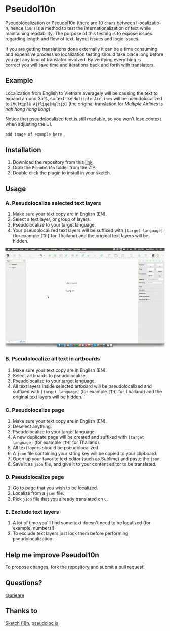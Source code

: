 # Pseudol10n
Pseudolocalization or Pseudol10n (there are 10 `chars` between l-ocalizatio-n, hence `l10n`) is a method to test the internationalization of text while maintaining readability. The purpose of this testing is to expose issues regarding length and flow of text, layout issues and logic issues.

If you are getting translations done externally it can be a time consuming and expensive process so localization testing should take place long before you get any kind of translator involved. By verifying everything is correct you will save time and iterations back and forth with translators.

## Example
Localization from English to Vietnam averagely will be causing the text to expand around 35%, so text like `Multiple Airlines` will be pseudolocalized to `[Mųŀŧįƿŀė ȂįřŀįƞėšMųŀŧįƿ]` (the original translation for *Multiple Airlines* is *nah hong hong kong*).

Notice that pseudolocalized text is still readable, so you won't lose context when adjusting the UI.

`add image of example here`

## Installation
1. Download the repository from this [link](https://github.com/arieare/Sketch-Pseudol10n/archive/master.zip).
2. Grab the `Pseudol10n` folder from the ZIP.
3. Double click the plugin to install in your sketch.


## Usage
### A. Pseudolocalize selected text layers
1. Make sure your text copy are in English (EN).
2. Select a text layer, or group of layers.
3. Pseudolocalize to your target language.
4. Your pseudolocalized text layers will be suffixed with `[target language]` (for example `[TH]` for Thailand) and the original text layers will be hidden.

![alt text](img/1-psdlc-selected-text.gif "Pseudolocalize selected text layers")

### B. Pseudolocalize all text in artboards
1. Make sure your text copy are in English (EN).
2. Select artboards to pseudolocalize.
3. Pseudolocalize to your target language.
4. All text layers inside selected artboard will be pseudolocalized and suffixed with `[target language]` (for example `[TH]` for Thailand) and the original text layers will be hidden.

### C. Pseudolocalize page
1. Make sure your text copy are in English (EN).
2. Deselect anything.
3. Pseudolocalize to your target language.
4. A new duplicate page will be created and suffixed with `[target language]` (for example `[TH]` for Thailand).
5. All text layers should be pseudolocalized.
6. A `json` file containing your string key will be copied to your clipboard.
7. Open up your favorite text editor (such as Sublime) and paste the `json`.
8. Save it as `json` file, and give it to your content editor to be translated.

### D. Pseudolocalize page
1. Go to page that you wish to be localized.
2. Localize from a `json` file.
3. Pick `json` file that you already translated on `C`.

### E. Exclude text layers
1. A lot of time you'll find some text doesn't need to be localized (for example, numbers!)
2. To exclude text layers just lock them before performing pseudolocalization.

## Help me improve Pseudol10n
To propose changes, fork the repository and submit a pull request!

## Questions?
[@arieare](http://twitter.com/arieare)

## Thanks to
[Sketch i18n](https://github.com/kristof/sketch-i18n), [pseudoloc js](https://github.com/bunkat/pseudoloc)
